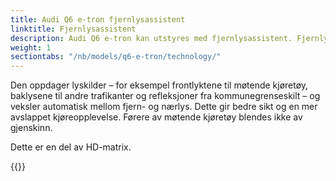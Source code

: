 ```yaml
---
title: Audi Q6 e-tron fjernlysassistent 
linktitle: Fjernlysassistent
description: Audi Q6 e-tron kan utstyres med fjernlysassistent. Fjernlysassistent bruker et kamera montert på det innvendige speilet.
weight: 1
sectiontabs: "/nb/models/q6-e-tron/technology/"
---
```


Den oppdager lyskilder – for eksempel frontlyktene til møtende kjøretøy, baklysene til andre trafikanter og refleksjoner fra kommunegrenseskilt – og veksler automatisk mellom fjern- og nærlys. Dette gir bedre sikt og en mer avslappet kjøreopplevelse. Førere av møtende kjøretøy blendes ikke av gjenskinn.

Dette er en del av HD-matrix.

{{<children description="true" />}}
